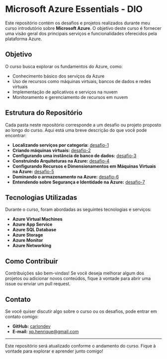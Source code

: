 # Microsoft Azure Essentials - DIO

Este repositório contém os desafios e projetos realizados durante meu curso introdutório sobre **Microsoft Azure**. O objetivo deste curso é fornecer uma visão geral dos principais serviços e funcionalidades oferecidos pela plataforma Azure.

## Objetivo

O curso busca explorar os fundamentos do Azure, como:

- Conhecimento básico dos serviços da Azure
- Uso de recursos como máquinas virtuais, bancos de dados e redes virtuais
- Implementação de aplicativos e serviços na nuvem
- Monitoramento e gerenciamento de recursos em nuvem

## Estrutura do Repositório

Cada pasta neste repositório corresponde a um desafio ou projeto proposto ao longo do curso. Aqui está uma breve descrição do que você pode encontrar:

- **Localizando serviços por categoria:** [desafio-1](https://github.com/carlondev/azure-az900-dio/blob/main/desafio-1.pdf)
- **Criando máquinas virtuais:** [desafio-2](https://github.com/carlondev/azure-az900-dio/blob/main/desafio-1.pdf)
- **Configurando uma instância de banco de dados:** [desafio-3](https://github.com/carlondev/azure-az900-dio/blob/main/desafio-1.pdf)
- **Construindo Arquiteturas na Azure:** [desafio-4](https://github.com/carlondev/azure-az900-dio/blob/main/desafio-4.md)
- **Configurando Recursos e Dimensionamentos em Máquinas Virtuais na Azure:** [desafio-5](https://github.com/carlondev/azure-az900-dio/blob/main/desafio-5.md)
- **Dominando o armazenamento na Azure:** [desafio-6](https://github.com/carlondev/azure-az900-dio/blob/main/desafio-6.md)
- **Entendendo sobre Segurança e Identidade na Azure:** [desafio-7](https://github.com/carlondev/azure-az900-dio/blob/main/desafio-7.md)

## Tecnologias Utilizadas

Durante o curso, foram abordadas as seguintes tecnologias e serviços:

- **Azure Virtual Machines**
- **Azure App Service**
- **Azure SQL Database**
- **Azure Storage**
- **Azure Monitor**
- **Azure Networking**

## Como Contribuir

Contribuições são bem-vindas! Se você deseja melhorar algum dos projetos ou adicionar novos conteúdos, fique à vontade para abrir uma issue ou enviar um pull request.

## Contato

Se você quiser discutir algo sobre o curso ou os desafios, pode entrar em contato comigo:

- **GitHub:** [carlondev](https://github.com/carlondev)
- **E-mail:** xp.henrique@gmail.com

---

Este repositório será atualizado conforme o andamento do curso. Fique à vontade para explorar e aprender junto comigo!
